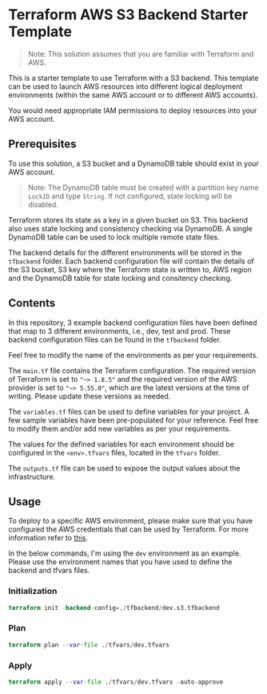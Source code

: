 # Terraform AWS S3 Backend Starter Template

> Note: This solution assumes that you are familiar with Terraform and AWS.

This is a starter template to use Terraform with a S3 backend. This template can be used to launch AWS resources into different logical deployment environments (within the same AWS account or to different AWS accounts).

You would need appropriate IAM permissions to deploy resources into your AWS account.

## Prerequisites

To use this solution, a S3 bucket and a DynamoDB table should exist in your AWS account.

> Note: The DynamoDB table must be created with a partition key name `LockID` and type `String`. If not configured, state locking will be disabled.

Terraform stores its state as a key in a given bucket on S3. This backend also uses state locking and consistency checking via DynamoDB. A single DynamoDB table can be used to lock multiple remote state files.

The backend details for the different environments will be stored in the `tfbackend` folder. Each backend configuration file will contain the details of the S3 bucket, S3 key where the Terraform state is written to, AWS region and the DynamoDB table for state locking and consitency checking.

## Contents

In this repository, 3 example backend configuration files have been defined that map to 3 different environments, i.e., dev, test and prod. These backend configuration files can be found in the `tfbackend` folder.

Feel free to modify the name of the environments as per your requirements.

The `main.tf` file contains the Terraform configuration. The required version of Terraform is set to `"~> 1.8.5"` and the required version of the AWS provider is set to `"~> 5.55.0"`, which are the latest versions at the time of writing. Please update these versions as needed.

The `variables.tf` files can be used to define variables for your project. A few sample variables have been pre-populated for your reference. Feel free to modify them and/or add new variables as per your requirements.

The values for the defined variables for each environment should be configured in the `<env>.tfvars` files, located in the `tfvars` folder.

The `outputs.tf` file can be used to expose the output values about the infrastructure.

## Usage

To deploy to a specific AWS environment, please make sure that you have configured the AWS credentials that can be used by Terraform. For more information refer to [this](https://registry.terraform.io/providers/hashicorp/aws/latest/docs).

In the below commands, I'm using the `dev` environment as an example. Please use the environment names that you have used to define the backend and tfvars files.

### Initialization

```terraform
terraform init -backend-config=./tfbackend/dev.s3.tfbackend
```

### Plan

```terraform
terraform plan --var-file ./tfvars/dev.tfvars
```

### Apply

```terraform
terraform apply --var-file ./tfvars/dev.tfvars -auto-approve
```
